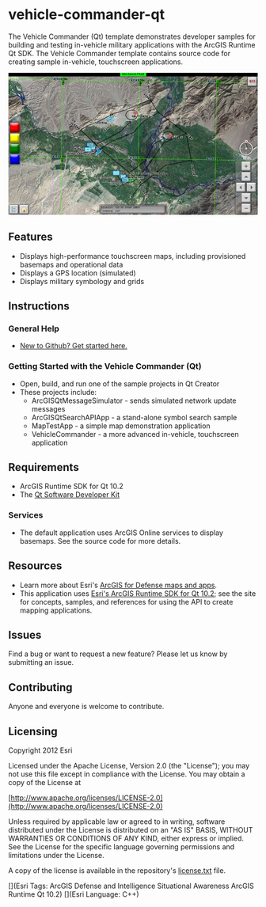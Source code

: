 # vehicle-commander-qt

The Vehicle Commander (Qt) template demonstrates developer samples for building and testing in-vehicle military applications with the ArcGIS Runtime Qt SDK.  The Vehicle Commander template contains source code for creating sample in-vehicle, touchscreen applications.

![Image of Vehicle Commander]( ScreenShot.jpg "vehicle-commander-qt")

## Features

* Displays high-performance touchscreen maps, including provisioned basemaps and operational data
* Displays a GPS location (simulated)
* Displays military symbology and grids

## Instructions

### General Help

* [New to Github? Get started here.](http://htmlpreview.github.com/?https://github.com/Esri/esri.github.com/blob/master/help/esri-getting-to-know-github.html)

### Getting Started with the Vehicle Commander (Qt)
* Open, build, and run one of the sample projects in Qt Creator
* These projects include:
    *  ArcGISQtMessageSimulator - sends simulated network update messages
    *  ArcGISQtSearchAPIApp - a stand-alone symbol search sample
    *  MapTestApp - a simple map demonstration application
    *  VehicleCommander - a more advanced in-vehicle, touchscreen application

## Requirements

* ArcGIS Runtime SDK for Qt 10.2
* The [Qt Software Developer Kit](http://qt.digia.com/)

### Services

* The default application uses ArcGIS Online services to display basemaps. See the source code for more details.

## Resources

* Learn more about Esri's [ArcGIS for Defense maps and apps](http://resources.arcgis.com/en/communities/defense-and-intelligence/).
* This application uses [Esri's ArcGIS Runtime SDK for Qt 10.2](http://resources.arcgis.com/en/communities/runtime-qt/);
see the site for concepts, samples, and references for using the API to create mapping applications.

## Issues

Find a bug or want to request a new feature?  Please let us know by submitting an issue.

## Contributing

Anyone and everyone is welcome to contribute.

## Licensing

Copyright 2012 Esri

Licensed under the Apache License, Version 2.0 (the "License");
you may not use this file except in compliance with the License.
You may obtain a copy of the License at

   [http://www.apache.org/licenses/LICENSE-2.0](http://www.apache.org/licenses/LICENSE-2.0)

Unless required by applicable law or agreed to in writing, software
distributed under the License is distributed on an "AS IS" BASIS,
WITHOUT WARRANTIES OR CONDITIONS OF ANY KIND, either express or implied.
See the License for the specific language governing permissions and
limitations under the License.

A copy of the license is available in the repository's
[license.txt](license.txt) file.


[](Esri Tags: ArcGIS Defense and Intelligence Situational Awareness ArcGIS Runtime Qt 10.2)
[](Esri Language: C++)
